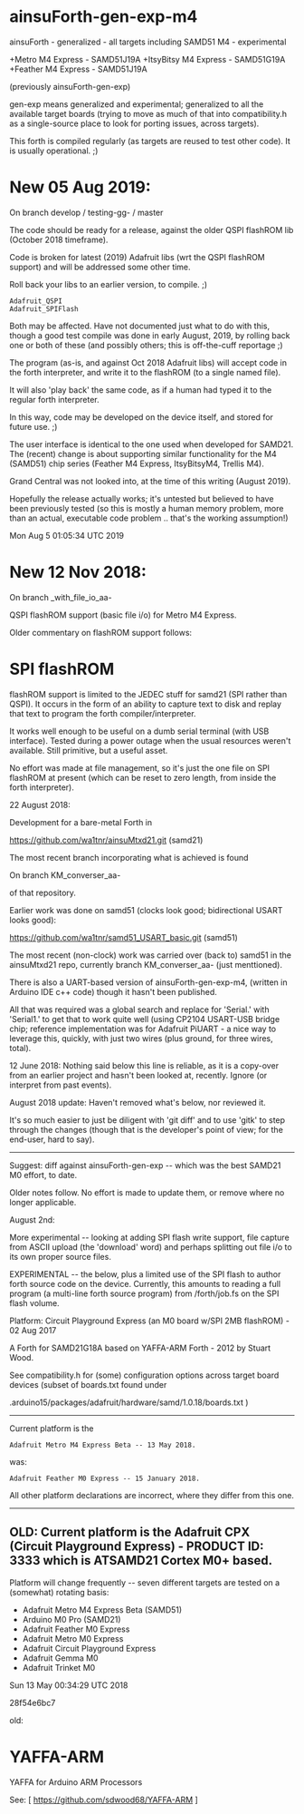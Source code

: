 # ainsuForth-gen-exp-m4
ainsuForth - generalized - all targets including SAMD51 M4 - experimental

+Metro M4 Express     - SAMD51J19A
+ItsyBitsy M4 Express - SAMD51G19A
+Feather M4 Express   - SAMD51J19A

(previously ainsuForth-gen-exp)

gen-exp means generalized and experimental; generalized
to all the available target boards (trying to move as
much of that into compatibility.h as a single-source
place to look for porting issues, across targets).

This forth is compiled regularly (as targets are reused
to test other code).  It is usually operational. ;)

# New 05 Aug 2019:

On branch develop / testing-gg- / master

The code should be ready for a release, against the older
QSPI flashROM lib (October 2018 timeframe).

Code is broken for latest (2019) Adafruit libs (wrt the
QSPI flashROM support) and will be addressed some other
time.

Roll back your libs to an earlier version, to compile. ;)

    Adafruit_QSPI
    Adafruit_SPIFlash

Both may be affected.  Have not documented just what to
do with this, though a good test compile was done in
early August, 2019, by rolling back one or both of these
(and possibly others; this is off-the-cuff reportage ;)

The program (as-is, and against Oct 2018 Adafruit libs)
will accept code in the forth interpreter, and write it to
the flashROM (to a single named file).

It will also 'play back' the same code, as if a human had
typed it to the regular forth interpreter.

In this way, code may be developed on the device itself,
and stored for future use. ;)

The user interface is identical to the one used when
developed for SAMD21.  The (recent) change is about
supporting similar functionality for the M4 (SAMD51)
chip series (Feather M4 Express, ItsyBitsyM4, Trellis M4).

Grand Central was not looked into, at the time of this
writing (August 2019).

Hopefully the release actually works; it's untested but
believed to have been previously tested (so this is mostly
a human memory problem, more than an actual, executable
code problem .. that's the working assumption!)

Mon Aug  5 01:05:34 UTC 2019

# New 12 Nov 2018:

On branch _with_file_io_aa-

QSPI flashROM support (basic file i/o) for Metro M4 Express.


Older commentary on flashROM support follows:

# SPI flashROM

flashROM support is limited to the JEDEC stuff for samd21
(SPI rather than QSPI).  It occurs in the form of an ability
to capture text to disk and replay that text to program
the forth compiler/interpreter.

It works well enough to be useful on a dumb serial terminal
(with USB interface).  Tested during a power outage when
the usual resources weren't available.  Still primitive,
but a useful asset.

No effort was made at file management, so it's just the
one file on SPI flashROM at present (which can be reset
to zero length, from inside the forth interpreter).

22 August 2018:

Development for a bare-metal Forth in

   https://github.com/wa1tnr/ainsuMtxd21.git (samd21)

The most recent branch incorporating what is achieved is found

   On branch KM_converser_aa-

of that repository.

Earlier work was done on samd51 (clocks look good;
bidirectional USART looks good):

   https://github.com/wa1tnr/samd51_USART_basic.git  (samd51)

The most recent (non-clock) work was carried over (back to)
samd51 in the ainsuMtxd21 repo, currently branch KM_converser_aa-
(just menttioned).


There is also a UART-based version of ainsuForth-gen-exp-m4,
(written in Arduino IDE c++ code) though it hasn't been published.

All that was required was a global search and replace for
'Serial.' with 'Serial1.' to get that to work quite well
(using CP2104 USART-USB bridge chip; reference implementation
was for Adafruit PiUART - a nice way to leverage this,
quickly, with just two wires (plus ground, for three
wires, total).

12 June 2018: Nothing said below this line is reliable, as it is
a copy-over from an earlier project and hasn't been looked at,
recently.  Ignore (or interpret from past events).

August 2018 update:  Haven't removed what's below, nor reviewed it.

It's so much easier to just be diligent with 'git diff' and
to use 'gitk' to step through the changes (though that is the
developer's point of view; for the end-user, hard to say).

 - - - - - - - -

Suggest: diff against ainsuForth-gen-exp -- which was the best
         SAMD21 M0 effort, to date.


Older notes follow.  No effort is made to update them, or remove
where no longer applicable.

August 2nd:

More experimental -- looking at adding SPI flash write support,
file capture from ASCII upload (the 'download' word) and perhaps
splitting out file i/o to its own proper source files.


EXPERIMENTAL -- the below, plus a limited use of the SPI flash
to author forth source code on the device.  Currently, this
amounts to reading a full program (a multi-line forth source
program) from /forth/job.fs on the SPI flash volume.


Platform: Circuit Playground Express (an M0 board w/SPI 2MB flashROM) - 02 Aug 2017

A Forth for SAMD21G18A based on YAFFA-ARM Forth - 2012 by Stuart Wood.



See compatibility.h for (some) configuration options across
target board devices (subset of boards.txt found under

  .arduino15/packages/adafruit/hardware/samd/1.0.18/boards.txt )


----------------------------------------------------------------

Current platform is the

    Adafruit Metro M4 Express Beta -- 13 May 2018.

was:

    Adafruit Feather M0 Express -- 15 January 2018.

All other platform declarations are incorrect, where they differ
from this one.

----------------------------------------------------------------

OLD:
Current platform is the
    Adafruit CPX (Circuit Playground Express) - PRODUCT ID: 3333
which is ATSAMD21 Cortex M0+ based.
----------------------------------------------------------------

Platform will change frequently -- seven different targets are
tested on a (somewhat) rotating basis:

  * Adafruit Metro M4 Express Beta (SAMD51)
  * Arduino M0 Pro (SAMD21)
  * Adafruit Feather M0 Express
  * Adafruit Metro M0 Express
  * Adafruit Circuit Playground Express
  * Adafruit Gemma M0
  * Adafruit Trinket M0

Sun 13 May 00:34:29 UTC 2018

28f54e6bc7

old:

# YAFFA-ARM
YAFFA for Arduino ARM Processors 

See:
 [ https://github.com/sdwood68/YAFFA-ARM ]

